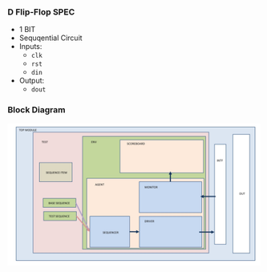 
### D Flip-Flop SPEC
- 1 BIT
- Sequqential Circuit
- Inputs:
    - `clk`
    - `rst`
    - `din`
- Output:
    - `dout`

### Block Diagram
![BLOCK_DIAGRAM](DFF_Block_Diagram.jpg)


